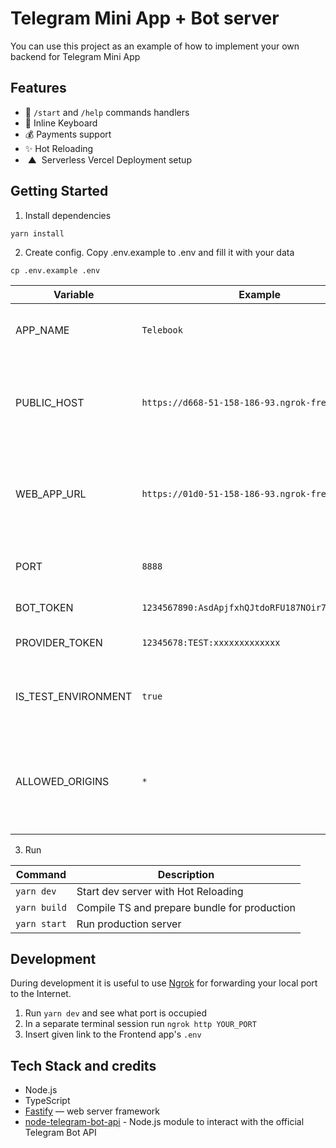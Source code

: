 # Telegram Mini App + Bot server

You can use this project as an example of how to implement your own backend for Telegram Mini App

## Features

- 🤖 `/start` and `/help` commands handlers
- 🎹 Inline Keyboard
- 💰 Payments support
- ✨ Hot Reloading
-  ▲  Serverless Vercel Deployment setup

## Getting Started

1. Install dependencies

```
yarn install
```

2. Create config. Copy .env.example to .env and fill it with your data

```
cp .env.example .env
```

| Variable | Example | Description | Where to get |
| -- | -- | -- | -- |
| APP_NAME | `Telebook` | Your Web App name. Used in bot messages | Just invent by yourself |
| PUBLIC_HOST | `https://d668-51-158-186-93.ngrok-free.app` | Backend public host | Get from ngrok on development, or use production deployment host |
| WEB_APP_URL | `https://01d0-51-158-186-93.ngrok-free.app` | Frontend public host | Get from ngrok on development, or use production deployment host |
| PORT | `8888` | Server listening port (for local development) | Any number |
| BOT_TOKEN | `1234567890:AsdApjfxhQJtdoRFU187NOir76rocvxxxxx` | Your bot token | Get from @BotFather |
| PROVIDER_TOKEN | `12345678:TEST:xxxxxxxxxxxxx` | Payment API provider token | See [Payments](../docs/Payments.md) docs |
| IS_TEST_ENVIRONMENT | `true` | Do we need to use [Telegram Test Environment](https://core.telegram.org/bots/webapps#using-bots-in-the-test-environment) | Set `true` on your local machine and `false` on production |
| ALLOWED_ORIGINS | `*` | From which origins server should accept requests | Set "*" for local, for production you can restrict origins for security reasons |

3. Run

| Command | Description |
| -- | -- |
| `yarn dev` | Start dev server with Hot Reloading |
| `yarn build` | Compile TS and prepare bundle for production |
| `yarn start` | Run production server |

## Development

During development it is useful to use [Ngrok](https://ngrok.com) for forwarding your local port to the Internet.

1. Run `yarn dev` and see what port is occupied
2. In a separate terminal session run `ngrok http YOUR_PORT`
3. Insert given link to the Frontend app's `.env`

## Tech Stack and credits

- Node.js
- TypeScript
- [Fastify](https://fastify.dev) — web server framework
- [node-telegram-bot-api](https://github.com/yagop/node-telegram-bot-api) - Node.js module to interact with the official Telegram Bot API
